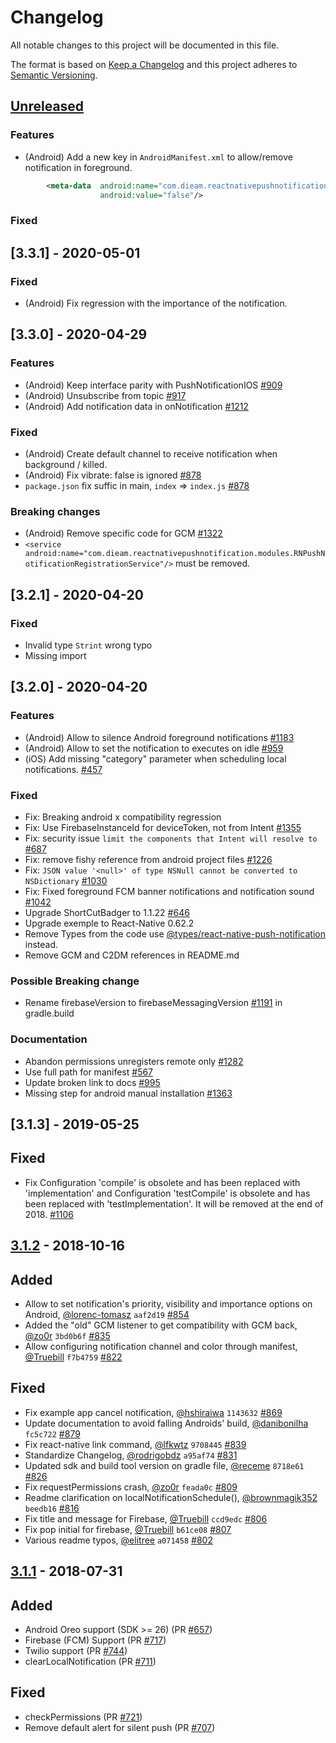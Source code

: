# Changelog

All notable changes to this project will be documented in this file.

The format is based on [Keep a Changelog](http://keepachangelog.com/en/1.0.0/)
and this project adheres to [Semantic Versioning](http://semver.org/spec/v2.0.0.html).

## [Unreleased]

### Features

- (Android) Add a new key in `AndroidManifest.xml` to allow/remove notification in foreground.

```xml
        <meta-data  android:name="com.dieam.reactnativepushnotification.notification_foreground"
                    android:value="false"/>
```

### Fixed

## [3.3.1] - 2020-05-01

### Fixed

- (Android) Fix regression with the importance of the notification.

## [3.3.0] - 2020-04-29

### Features

- (Android) Keep interface parity with PushNotificationIOS [#909](https://github.com/zo0r/react-native-push-notification/pull/909)
- (Android) Unsubscribe from topic [#917](https://github.com/zo0r/react-native-push-notification/pull/917)
- (Android) Add notification data in onNotification [#1212](https://github.com/zo0r/react-native-push-notification/pull/1212)

### Fixed

- (Android) Create default channel to receive notification when background / killed.
- (Android) Fix vibrate: false is ignored [#878](https://github.com/zo0r/react-native-push-notification/issues/1140)
- `package.json` fix suffic in main, `index` => `index.js` [#878](https://github.com/zo0r/react-native-push-notification/pull/878)

### Breaking changes

- (Android) Remove specific code for GCM [#1322](https://github.com/zo0r/react-native-push-notification/issues/1322)
- `<service android:name="com.dieam.reactnativepushnotification.modules.RNPushNotificationRegistrationService"/>` must be removed.

## [3.2.1] - 2020-04-20

### Fixed

- Invalid type `Strint` wrong typo
- Missing import

## [3.2.0] - 2020-04-20

### Features

- (Android) Allow to silence Android foreground notifications [#1183](https://github.com/zo0r/react-native-push-notification/pull/1183)
- (Android) Allow to set the notification to executes on idle [#959](https://github.com/zo0r/react-native-push-notification/pull/959)
- (iOS) Add missing "category" parameter when scheduling local notifications. [#457](https://github.com/zo0r/react-native-push-notification/pull/457)

### Fixed

- Fix: Breaking android x compatibility regression
- Fix: Use FirebaseInstanceId for deviceToken, not from Intent [#1355](https://github.com/zo0r/react-native-push-notification/pull/1355)
- Fix: security issue `limit the components that Intent will resolve to` [#687](https://github.com/zo0r/react-native-push-notification/pull/687)
- Fix: remove fishy reference from android project files [#1226](https://github.com/zo0r/react-native-push-notification/pull/1226)
- Fix: `JSON value '<null>' of type NSNull cannot be converted to NSDictionary` [#1030](https://github.com/zo0r/react-native-push-notification/pull/1030)
- Fix: Fixed foreground FCM banner notifications and notification sound [#1042](https://github.com/zo0r/react-native-push-notification/pull/1042)
- Upgrade ShortCutBadger to 1.1.22 [#646](https://github.com/zo0r/react-native-push-notification/pull/646)
- Upgrade exemple to React-Native 0.62.2
- Remove Types from the code use [@types/react-native-push-notification](https://github.com/DefinitelyTyped/DefinitelyTyped/blob/master/types/react-native-push-notification) instead.
- Remove GCM and C2DM references in README.md

### Possible Breaking change

- Rename firebaseVersion to firebaseMessagingVersion [#1191](https://github.com/zo0r/react-native-push-notification/pull/1191) in gradle.build

### Documentation

- Abandon permissions unregisters remote only [#1282](https://github.com/zo0r/react-native-push-notification/pull/1282)
- Use full path for manifest [#567](https://github.com/zo0r/react-native-push-notification/pull/567)
- Update broken link to docs [#995](https://github.com/zo0r/react-native-push-notification/pull/995)
- Missing step for android manual installation [#1363](https://github.com/zo0r/react-native-push-notification/pull/1363)

## [3.1.3] - 2019-05-25

## Fixed

- Fix Configuration 'compile' is obsolete and has been replaced with 'implementation' and Configuration 'testCompile' is obsolete and has been replaced with 'testImplementation'.
  It will be removed at the end of 2018. [#1106](https://github.com/zo0r/react-native-push-notification/issues/1106)

## [3.1.2] - 2018-10-16

## Added

- Allow to set notification's priority, visibility and importance options on Android, [@lorenc-tomasz](https://github.com/lorenc-tomasz) `aaf2d19` [#854](https://github.com/zo0r/react-native-push-notification/pull/854)
- Added the "old" GCM listener to get compatibility with GCM back, [@zo0r](https://github.com/zo0r) `3bd0b6f` [#835](https://github.com/zo0r/react-native-push-notification/pull/835)
- Allow configuring notification channel and color through manifest, [@Truebill](https://github.com/Truebill) `f7b4759` [#822](https://github.com/zo0r/react-native-push-notification/pull/822)

## Fixed

- Fix example app cancel notification, [@hshiraiwa](https://github.com/danibonilha) `1143632` [#869](https://github.com/zo0r/react-native-push-notification/pull/869)
- Update documentation to avoid falling Androids' build, [@danibonilha](https://github.com/danibonilha) `fc5c722` [#879](https://github.com/zo0r/react-native-push-notification/pull/879)
- Fix react-native link command, [@lfkwtz](https://github.com/lfkwtz) `9708445` [#839](https://github.com/zo0r/react-native-push-notification/pull/839)
- Standardize Changelog, [@rodrigobdz](https://github.com/rodrigobdz) `a95af74` [#831](https://github.com/zo0r/react-native-push-notification/pull/831)
- Updated sdk and build tool version on gradle file, [@receme](https://github.com/receme) `8718e61` [#826](https://github.com/zo0r/react-native-push-notification/pull/826)
- Fix requestPermissions crash, [@zo0r](https://github.com/zo0r) `feada0c` [#809](https://github.com/zo0r/react-native-push-notification/pull/809)
- Readme clarification on localNotificationSchedule(), [@brownmagik352](https://github.com/brownmagik352) `beedb16` [#816](https://github.com/zo0r/react-native-push-notification/pull/816)
- Fix title and message for Firebase, [@Truebill](https://github.com/Truebill) `ccd9edc` [#806](https://github.com/zo0r/react-native-push-notification/pull/806)
- Fix pop initial for firebase, [@Truebill](https://github.com/Truebill) `b61ce08` [#807](https://github.com/zo0r/react-native-push-notification/pull/807)
- Various readme typos, [@elitree](https://github.com/elitree) `a071458` [#802](https://github.com/zo0r/react-native-push-notification/pull/802)

## [3.1.1] - 2018-07-31

## Added

- Android Oreo support (SDK >= 26) (PR [#657](https://github.com/zo0r/react-native-push-notification/pull/657))
- Firebase (FCM) Support (PR [#717](https://github.com/zo0r/react-native-push-notification/pull/717))
- Twilio support (PR [#744](https://github.com/zo0r/react-native-push-notification/pull/744))
- clearLocalNotification (PR [#711](https://github.com/zo0r/react-native-push-notification/pull/711))

## Fixed

- checkPermissions (PR [#721](https://github.com/zo0r/react-native-push-notification/pull/721))
- Remove default alert for silent push (PR [#707](https://github.com/zo0r/react-native-push-notification/pull/707))

[unreleased]: https://github.com/zo0r/react-native-push-notification/compare/v3.1.2...HEAD
[3.1.2]: https://github.com/zo0r/react-native-push-notification/compare/v3.1.1...v3.1.2
[3.1.1]: https://github.com/zo0r/react-native-push-notification/compare/...v3.1.1
